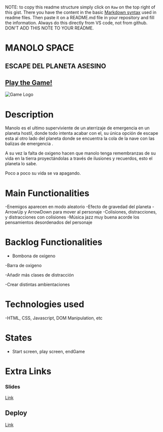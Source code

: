 NOTE: to copy this readme structure simply click on `Raw` on the top right of this gist. There you have the content in the basic [Markdown syntax](https://www.markdownguide.org/basic-syntax/) used in readme files. Then paste it on a README.md file in your repository and fill the information. Always do this directly from VS code, not from github. DON'T ADD THIS NOTE TO YOUR README.

# MANOLO SPACE
## ESCAPE DEL PLANETA ASESINO

## [Play the Game!](https://ronniedetal.github.io/testeo-game/)

![Game Logo](https://ibb.co/BjvVB4s)


# Description

Manolo es el ultimo superviviente de un aterrizaje de emergencia en un planeta hostil, donde todo intenta acabar con el, su única opción de escape esta al otro lado del planeta donde se encuentra la cola de la nave con las balizas de emergencia .

A su vez la falta de oxigeno hacen que manolo tenga remembranzas de su vida en la tierra proyectándolas a través de ilusiones y recuerdos, esto el planeta lo sabe.

Poco a poco su vida se va apagando.

# Main Functionalities

-Enemigos   aparecen en modo aleatorio
-Efecto de gravedad del planeta
-ArrowUp y ArrowDown para mover al personaje
-Colisiones, distracciones, y distracciones con colisiones
-Música jazz muy buena acorde los pensamientos desordenados del personaje

# Backlog Functionalities

- Bombona de oxigeno 

-Barra de oxigeno

-Añadir más clases de distracción

-Crear distintas ambientaciones

# Technologies used

-HTML, CSS, Javascript, DOM Manipulation, etc

# States

- Start screen, play screen, endGame




# Extra Links 


### Slides
[Link](https://www.canva.com/design/DAGDgZ209jQ/QFlvSrKg3_4dVy5bflC10g/edit?utm_content=DAGDgZ209jQ&utm_campaign=designshare&utm_medium=link2&utm_source=sharebutton)

## Deploy
[Link](https://ronniedetal.github.io/testeo-game/)